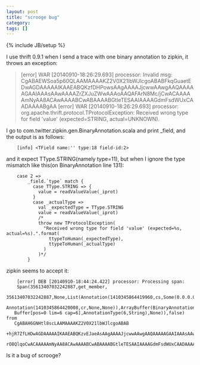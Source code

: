 ```yaml
---
layout: post
title: "scrooge bug"
category: 
tags: []
---
```

{% include JB/setup %}


I use thrift 0.9.1
when I send a trace with one binary annotation to zipkin, it throws an exception:

>[error] WAR [20140910-18:26:29.693] processor: Invalid msg: CgABAEWSoa5p60QLAAMAAAAKZ2V0X21lbWJlcgoABABFkqGuaetEDwAGDAAAAAIKAAEABQKzfDHPowsAAgAAAAJjcwwAAwgAAQAAAAAGAAIAAAsAAwAAAAZrZXJuZWwAAAoAAQAFArN8Mc/jCwACAAAAAmNyAA8ACAwAAAABCwABAAAABGtleTESAAIAAAAGdmFsdWUxCAADAAAABgAA
[error] WAR [20140910-18:26:29.693] processor: org.apache.thrift.protocol.TProtocolException: Received wrong type for field 'value' (expected=STRING, actual=UNKNOWN).

I go to com.twitter.zipkin.gen.BinaryAnnotation.scala and print _field, and the output is as follows:
    
        [info] <TField name:'' type:18 field-id:2>

and it expect TType.STRING(namely type=11), but when I ignore the type mismatch like this(on BinaryAnnotation line 131):
        
        case 2 =>
            _field.`type` match {
              case TType.STRING => {
                value = readValueValue(_iprot)
              }
              case _actualType =>
                val _expectedType = TType.STRING
                value = readValueValue(_iprot)
                /*
                throw new TProtocolException(
                  "Received wrong type for field 'value' (expected=%s, actual=%s).".format(
                    ttypeToHuman(_expectedType),
                    ttypeToHuman(_actualType)
                  )
                )*/
            }
zipkin seems to accept it:
        
        [error] DEB [20140910-18:44:24.422] processor: Processing span:         
        Span(35613407032242887,get_member,           
       35613407032242887,None,List(Annotation(1410345864419960,cs,Some(0.0.0.0:0(kernel)),None), 
       Annotation(1410345864420008,cr,None,None)),ArrayBuffer(BinaryAnnotation(key1,java.nio.HeapByte
       Buffer[pos=0 lim=6 cap=6],AnnotationType(6,String),None)),false) from 
       CgABAH6GNHtl8scLAAMAAAAKZ2V0X21lbWJlcgoABAB
       +hjR7ZfLHDwAGDAAAAAIKAAEABQKzvEJaeAsAAgAAAAJjcwwAAwgAAQAAAAAGAAIAAAsAAwAAAAZrZXJuZWwAAAoAAQAFA
       rO8QlqoCwACAAAAAmNyAA8ACAwAAAABCwABAAAABGtleTESAAIAAAAGdmFsdWUxCAADAAAABgAA 

Is it a bug of scrooge?      